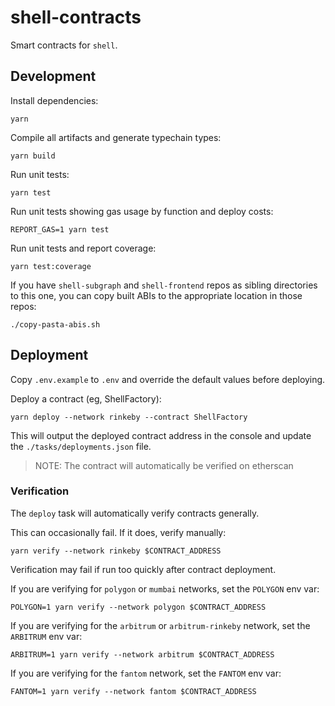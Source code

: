 # shell-contracts

Smart contracts for `shell`.

## Development

Install dependencies:

```
yarn
```

Compile all artifacts and generate typechain types:

```
yarn build
```

Run unit tests:

```
yarn test
```

Run unit tests showing gas usage by function and deploy costs:

```
REPORT_GAS=1 yarn test
```

Run unit tests and report coverage:

```
yarn test:coverage
```

If you have `shell-subgraph` and `shell-frontend` repos as sibling directories to this one, you can copy built ABIs to the appropriate location in those repos:

```
./copy-pasta-abis.sh
```

## Deployment

Copy `.env.example` to `.env` and override the default values before deploying.

Deploy a contract (eg, ShellFactory):

```
yarn deploy --network rinkeby --contract ShellFactory
```

This will output the deployed contract address in the console and update the `./tasks/deployments.json` file.

> NOTE: The contract will automatically be verified on etherscan

### Verification

The `deploy` task will automatically verify contracts generally.

This can occasionally fail. If it does, verify manually:

```
yarn verify --network rinkeby $CONTRACT_ADDRESS
```

Verification may fail if run too quickly after contract deployment.

If you are verifying for `polygon` or `mumbai` networks, set the `POLYGON` env var:

```
POLYGON=1 yarn verify --network polygon $CONTRACT_ADDRESS
```

If you are verifying for the `arbitrum` or `arbitrum-rinkeby` network, set the `ARBITRUM` env var:

```
ARBITRUM=1 yarn verify --network arbitrum $CONTRACT_ADDRESS
```

If you are verifying for the `fantom` network, set the `FANTOM` env var:

```
FANTOM=1 yarn verify --network fantom $CONTRACT_ADDRESS
```
